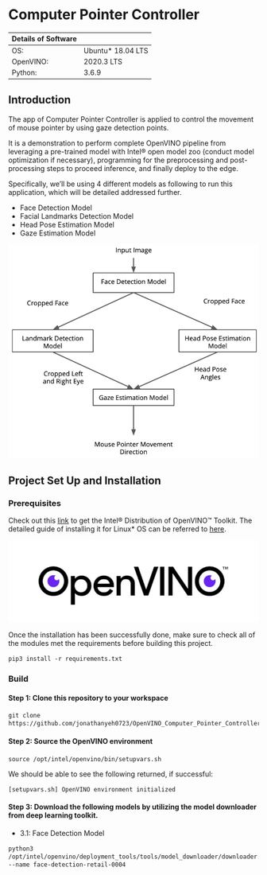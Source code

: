 # Computer Pointer Controller

| Details of Software |                    |                   
|---------------------|--------------------|
| OS:                 | Ubuntu\* 18.04 LTS |
| OpenVINO:           | 2020.3 LTS         |
| Python:             |  3.6.9             |

## Introduction

The app of Computer Pointer Controller is applied to control the movement of mouse pointer by using gaze detection points.

It is a demonstration to perform complete OpenVINO pipeline from leveraging a pre-trained model with Intel® open model zoo (conduct model optimization if necessary), programming for the preprocessing and post-processing steps to proceed inference, and finally deploy to the edge.

Specifically, we’ll be using 4 different models as following to run this application, which will be detailed addressed further.

- Face Detection Model
- Facial Landmarks Detection Model
- Head Pose Estimation Model
- Gaze Estimation Model

![workflow](./bin/pipeline.png)

## Project Set Up and Installation

### Prerequisites
Check out this [link](https://software.intel.com/content/www/us/en/develop/tools/openvino-toolkit/download.html#operatingsystem=Linux*&#distributions=Web%20Download&#options=Online) to get the Intel® Distribution of OpenVINO™ Toolkit. The detailed guide of installing it for Linux* OS can be referred to [here](https://docs.openvinotoolkit.org/latest/openvino_docs_install_guides_installing_openvino_linux.html).

![openvino_logo](./bin/openvino.jpg)

Once the installation has been successfully done, make sure to check all of the modules met the requirements before building this project.
```
pip3 install -r requirements.txt
```

### Build
#### Step 1: Clone this repository to your workspace
```
git clone https://github.com/jonathanyeh0723/OpenVINO_Computer_Pointer_Controller
```

#### Step 2: Source the OpenVINO environment
```
source /opt/intel/openvino/bin/setupvars.sh
```
We should be able to see the following returned, if successful:
```
[setupvars.sh] OpenVINO environment initialized
```

#### Step 3: Download the following models by utilizing the model downloader from deep learning toolkit.
- 3.1: Face Detection Model
```
python3 /opt/intel/openvino/deployment_tools/tools/model_downloader/downloader.py --name face-detection-retail-0004
```
